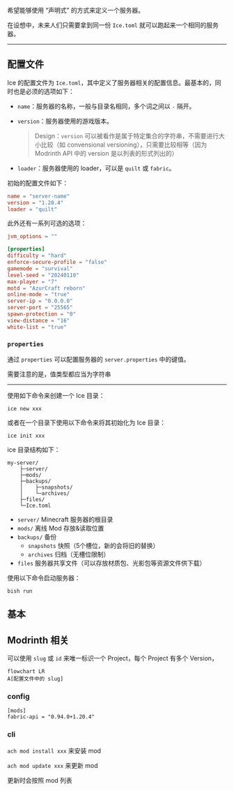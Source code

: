 希望能够使用 “声明式” 的方式来定义一个服务器。

在设想中，未来人们只需要拿到同一份 `Ice.toml` 就可以跑起来一个相同的服务器。

---

## 配置文件

Ice 的配置文件为 `Ice.toml`，其中定义了服务器相关的配置信息。最基本的，同时也是必须的选项如下：

- `name`：服务器的名称，一般与目录名相同，多个词之间以 `-` 隔开。

- `version`：服务器使用的游戏版本。

    > Design：`version` 可以被看作是属于特定集合的字符串，不需要进行大小比较（如 convensional versioning），只需要比较相等（因为 Modrinth API 中的 version 是以列表的形式列出的）

- `loader`：服务器使用的 loader，可以是 `quilt` 或 `fabric`。

初始的配置文件如下：

```toml
name = "server-name"
version = "1.20.4"
loader = "quilt"
```

此外还有一系列可选的选项：

```toml
jvm_options = ""

[properties]
difficulty = "hard"
enforce-secure-profile = "false"
gamemode = "survival"
level-seed = "20240110"
max-player = "7"
motd = "AzurCraft reborn"
online-mode = "true"
server-ip = "0.0.0.0"
server-port = "25565"
spawn-protection = "0"
view-distance = "16"
white-list = "true"
```

### `properties`

通过 `properties` 可以配置服务器的 `server.properties` 中的键值。

需要注意的是，值类型都应当为字符串



---

使用如下命令来创建一个 Ice 目录：

```
ice new xxx
```

或者在一个目录下使用以下命令来将其初始化为 Ice 目录：

```
ice init xxx
```

ice 目录结构如下：

```
my-server/
    ├─server/
    ├─mods/
    ├─backups/
    │    ├─snapshots/
    │    └─archives/
    ├─files/
    └─Ice.toml
```

- `server/` Minecraft 服务器的根目录
- `mods/` 离线 Mod 存放&读取位置
- `backups/` 备份
  - `snapshots` 快照（5个槽位，新的会将旧的替换）
  - `archives` 归档（无槽位限制）
- `files` 服务器共享文件（可以存放材质包、光影包等资源文件供下载）

使用以下命令启动服务器：

```
bish run
```

## 基本




## Modrinth 相关

可以使用 `slug` 或 `id` 来唯一标识一个 Project，每个 Project 有多个 Version，

```mermaid
flowchart LR
A[配置文件中的 slug]
```

### config

```
[mods]
fabric-api = "0.94.0+1.20.4"
```

### cli

`ach mod install xxx` 来安装 mod

`ach mod update xxx` 来更新 mod

更新时会按照 mod 列表